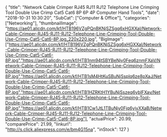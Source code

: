 {
	"title": "Network Cable Crimper RJ45 RJ11 RJ12 Telephone Line Crimping Tool Double Use Crimp Cat5 Cat6 8P 6P 4P Computer Hand Tools",
	"date": "2018-10-31 10:30:20",
	"SubCat": ["Computer & Office"],
	"categories": ["Networking"],
	"thumbnailImage": "https://ae01.alicdn.com/kf/HTB196VZgPQnBKNjSZSgq6xHGXXaI/Network-Cable-Crimper-RJ45-RJ11-RJ12-Telephone-Line-Crimping-Tool-Double-Use-Crimp-Cat5-Cat6-8P.jpg_220x220.jpg",
	"BigImage": ["https://ae01.alicdn.com/kf/HTB196VZgPQnBKNjSZSgq6xHGXXaI/Network-Cable-Crimper-RJ45-RJ11-RJ12-Telephone-Line-Crimping-Tool-Double-Use-Crimp-Cat5-Cat6-8P.jpg","https://ae01.alicdn.com/kf/HTB1nm94tSBYBeNjy0Feq6znmFXaV/Network-Cable-Crimper-RJ45-RJ11-RJ12-Telephone-Line-Crimping-Tool-Double-Use-Crimp-Cat5-Cat6-8P.jpg","https://ae01.alicdn.com/kf/HTB1sM4HtKuSBuNjSsplq6ze8pXaJ/Network-Cable-Crimper-RJ45-RJ11-RJ12-Telephone-Line-Crimping-Tool-Double-Use-Crimp-Cat5-Cat6-8P.jpg","https://ae01.alicdn.com/kf/HTB1HZRKtH1YBuNjSszeq6yblFXav/Network-Cable-Crimper-RJ45-RJ11-RJ12-Telephone-Line-Crimping-Tool-Double-Use-Crimp-Cat5-Cat6-8P.jpg","https://ae01.alicdn.com/kf/HTB1Cw1JtL1TBuNjy0Fjq6yjyXXaB/Network-Cable-Crimper-RJ45-RJ11-RJ12-Telephone-Line-Crimping-Tool-Double-Use-Crimp-Cat5-Cat6-8P.jpg"],
	"actualPrice": 20.99,
	"comparePrice": 21.99,
	"linkurl": "http://s.click.aliexpress.com/e/bm4G15na",
	"inStock": 127
}
